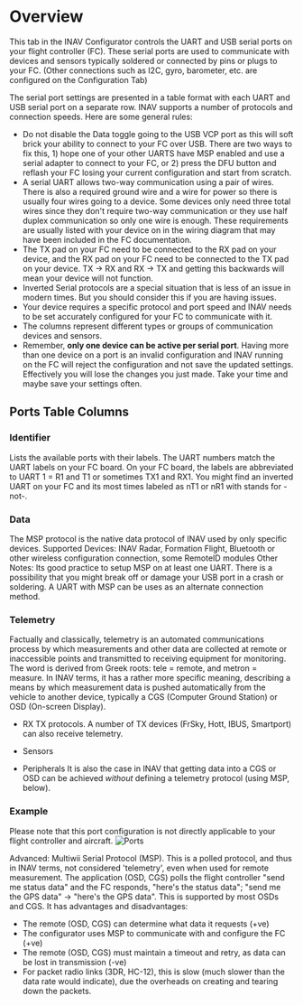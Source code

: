 # Overview

This tab in the INAV Configurator controls the UART and USB serial ports on your flight controller (FC). These serial ports are used to communicate with devices and sensors typically soldered or connected by pins or plugs to your FC. (Other connections such as I2C, gyro, barometer, etc. are configured on the Configuration Tab)

The serial port settings are presented in a table format with each UART and USB serial port on a separate row. INAV supports a number of protocols and connection speeds. Here are some general rules:
- Do not disable the Data toggle going to the USB VCP port as this will soft brick your ability to connect to your FC over USB. There are two ways to fix this, 1) hope one of your other UARTS have MSP enabled and use a serial adapter to connect to your FC, or 2) press the DFU button and reflash your FC losing your current configuration and start from scratch.
- A serial UART allows two-way communication using a pair of wires. There is also a required ground wire and a wire for power so there is usually four wires going to a device. Some devices only need three total wires since they don't require two-way communication or they use half duplex communication so only one wire is enough. These requirements are usually listed with your device on in the wiring diagram that may have been included in the FC documentation.
- The TX pad on your FC need to be connected to the RX pad on your device, and the RX pad on your FC need to be connected to the TX pad on your device. TX -> RX and RX -> TX and getting this backwards will mean your device will not function.
- Inverted Serial protocols are a special situation that is less of an issue in modern times. But you should consider this if you are having issues.
- Your device requires a specific protocol and port speed and INAV needs to be set accurately configured for your FC to communicate with it.
- The columns represent different types or groups of communication devices and sensors.
- Remember, **only one device can be active per serial port**. Having more than one device on a port is an invalid configuration and INAV running on the FC will reject the configuration and not save the updated settings. Effectively you will lose the changes you just made. Take your time and maybe save your settings often.

## Ports Table Columns

### Identifier
Lists the available ports with their labels. The UART numbers match the UART labels on your FC board. On your FC board, the labels are abbreviated to UART 1 = R1 and T1 or sometimes TX1 and RX1. You might find an inverted UART on your FC and its most times labeled as nT1 or nR1 with stands for -not-.

### Data
The MSP protocol is the native data protocol of INAV used by only specific devices.
Supported Devices: INAV Radar, Formation Flight, Bluetooth or other wireless configuration connection, some RemoteID modules
Other Notes: Its good practice to setup MSP on at least one UART. There is a possibility that you might break off or damage your USB port in a crash or soldering. A UART with MSP can be uses as an alternate connection method.

### Telemetry
Factually and classically, telemetry is an automated communications process by which measurements and other data are collected at remote or inaccessible points and transmitted to receiving equipment for monitoring. The word is derived from Greek roots: tele = remote, and metron = measure. 
In INAV terms, it has a rather more specific meaning, describing a means by which measurement data is pushed automatically from the vehicle to another device, typically a CGS (Computer Ground Station) or OSD (On-screen Display). 

- RX
 TX protocols. A number of TX devices (FrSky, Hott, IBUS, Smartport) can also receive telemetry. 


- Sensors
- Peripherals
It is also the case in INAV that getting data into a CGS or OSD can be achieved _without_ defining a telemetry protocol (using MSP, below).



### Example

Please note that this port configuration is not directly applicable to your flight controller and aircraft.
![Ports](https://imgur.com/PnqqpAN.png)

Advanced: Multiwii Serial Protocol (MSP). This is a polled protocol, and thus in INAV terms, not considered 'telemetry', even when used for remote measurement. The application (OSD, CGS) polls the flight controller "send me status data" and the FC responds, "here's the status data"; "send me the GPS data" -> "here's the GPS data". This is supported by most OSDs and CGS. It has advantages and disadvantages:
- The remote (OSD, CGS) can determine what data it requests (+ve)
- The configurator uses MSP to communicate with and configure the FC (+ve)
- The remote (OSD, CGS) must maintain a timeout and retry, as data can be lost in transmission (-ve)
- For packet radio links (3DR, HC-12), this is slow (much slower than the data rate would indicate), due the overheads on creating and tearing down the packets.

